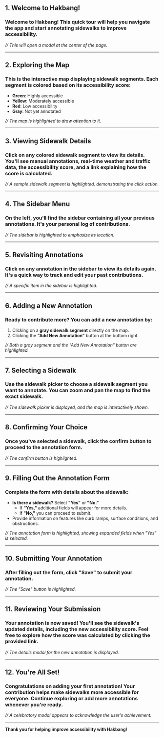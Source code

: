 ## 1. Welcome to Hakbang!

### Welcome to Hakbang! This quick tour will help you navigate the app and start annotating sidewalks to improve accessibility.

_// This will open a modal at the center of the page._

---

## 2. Exploring the Map

### This is the interactive map displaying sidewalk segments. Each segment is colored based on its accessibility score:

-   **Green**: Highly accessible
-   **Yellow**: Moderately accessible
-   **Red**: Low accessibility
-   **Gray**: Not yet annotated

_// The map is highlighted to draw attention to it._

---

## 3. Viewing Sidewalk Details

### Click on any colored sidewalk segment to view its details. You'll see manual annotations, real-time weather and traffic data, the accessibility score, and a link explaining how the score is calculated.

_// A sample sidewalk segment is highlighted, demonstrating the click action._

---

## 4. The Sidebar Menu

### On the left, you'll find the sidebar containing all your previous annotations. It's your personal log of contributions.

_// The sidebar is highlighted to emphasize its location._

---

## 5. Revisiting Annotations

### Click on any annotation in the sidebar to view its details again. It's a quick way to track and edit your past contributions.

_// A specific item in the sidebar is highlighted._

---

## 6. Adding a New Annotation

### Ready to contribute more? You can add a new annotation by:

1. Clicking on a **gray sidewalk segment** directly on the map.
2. Clicking the **"Add New Annotation"** button at the bottom right.

_// Both a gray segment and the "Add New Annotation" button are highlighted._

---

## 7. Selecting a Sidewalk

### Use the sidewalk picker to choose a sidewalk segment you want to annotate. You can zoom and pan the map to find the exact sidewalk.

_// The sidewalk picker is displayed, and the map is interactively shown._

---

## 8. Confirming Your Choice

### Once you've selected a sidewalk, click the **confirm button** to proceed to the annotation form.

_// The confirm button is highlighted._

---

## 9. Filling Out the Annotation Form

### Complete the form with details about the sidewalk:

-   **Is there a sidewalk?** Select **"Yes"** or **"No."**
    -   If **"Yes,"** additional fields will appear for more details.
    -   If **"No,"** you can proceed to submit.
-   Provide information on features like curb ramps, surface conditions, and obstructions.

_// The annotation form is highlighted, showing expanded fields when "Yes" is selected._

---

## 10. Submitting Your Annotation

### After filling out the form, click **"Save"** to submit your annotation.

_// The "Save" button is highlighted._

---

## 11. Reviewing Your Submission

### Your annotation is now saved! You'll see the sidewalk's updated details, including the new accessibility score. Feel free to explore how the score was calculated by clicking the provided link.

_// The details modal for the new annotation is displayed._

---

## 12. You're All Set!

### Congratulations on adding your first annotation! Your contribution helps make sidewalks more accessible for everyone. Continue exploring or add more annotations whenever you're ready.

_// A celebratory modal appears to acknowledge the user's achievement._

---

**Thank you for helping improve accessibility with Hakbang!**
